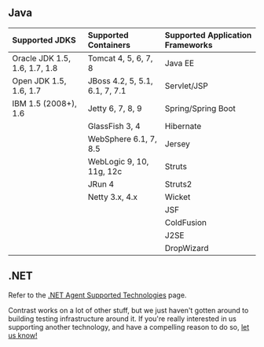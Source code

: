 <!--
title: "Supported Technologies"
description: "List of supported technologies"
tags: "TeamServer containers JDKs frameworks support troubleshooting"
-->

## Java


Supported JDKS | Supported Containers | Supported Application Frameworks
:-------------- |:-------------------- |:--------------------------------
Oracle JDK 1.5, 1.6, 1.7, 1.8 | Tomcat 4, 5, 6, 7, 8 | Java EE
Open JDK 1.5, 1.6, 1.7 | JBoss 4.2, 5, 5.1, 6.1, 7, 7.1 | Servlet/JSP
IBM 1.5 (2008+), 1.6 | Jetty 6, 7, 8, 9 | Spring/Spring Boot
                 | GlassFish 3, 4 | Hibernate
                 | WebSphere 6.1, 7, 8.5 | Jersey
                 | WebLogic 9, 10, 11g, 12c | Struts
                 | JRun 4 | Struts2
                 | Netty 3.x, 4.x | Wicket
                 |                | JSF
                 |                 | ColdFusion
                 |                 | J2SE
                 |                 | DropWizard



## .NET

Refer to the [.NET Agent Supported Technologies](user_netinstall.html#supp) page.

Contrast works on a lot of other stuff, but we just haven't gotten around to building testing infrastructure around it. If you're really interested in us supporting another technology, and have a compelling reason to do so, [let us know!](mailto:bugs@contrastsecurity.com)


